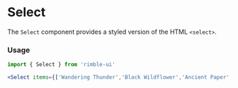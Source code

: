 # Select
The `Select` component provides a styled version of the HTML `<select>`.

<!-- STORY -->

### Usage
```jsx
import { Select } from 'rimble-ui'
```

<!-- Select example here -->
```jsx
<Select items={['Wandering Thunder','Black Wildflower','Ancient Paper',]} />
```

<!-- Select component props -->
